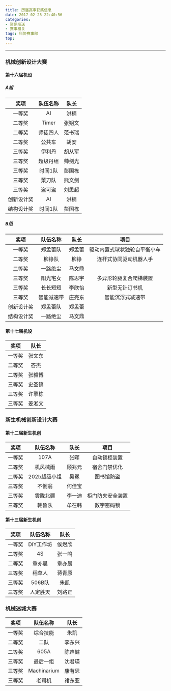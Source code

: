```yaml
---
title: 历届赛事获奖信息
date: 2017-02-25 22:40:56
categories: 
- 资讯推送
- 赛事相关
tags: 科协赛事部
top: 
---
```

***

### 机械创新设计大赛

#### 第十六届机设

<!-- more -->

##### A组

| 奖项 | 队伍名称 | 队长 |
|:------------: |:-------------:| :-----:|
| 一等奖 | AI | 洪楠 |
| 二等奖 | Timer | 张朔文 |
| 二等奖 |师徒四人 | 范书瑞 |
| 二等奖 |公共车	| 胡安	|
| 三等奖	|伊利丹	| 胡从军 |	
| 三等奖	|超级丹组	| 帅剑光 |	
| 三等奖	|时间1队	| 彭国栋 |	
| 三等奖	|菜刀队	| 熊文剑 |	
| 三等奖 |盗可盗	| 刘思超 |	
| 创新设计奖	|AI	| 洪楠	|	
| 结构设计奖	|时间1队	| 彭国栋 |	

##### B组
| 奖项 | 队伍名称 | 队长 | 项目 |
|:------------: |:-------------:| :-----:|:----------------------------:|
|一等奖	|郑孟蕾队	| 郑孟蕾 | 驱动内置式球状独轮自平衡小车 |
|二等奖	|柳铮队 | 柳铮 | 连杆式协同驱动机器人手 |
|二等奖	|一路绝尘	| 马文鼎 | |
|三等奖	|阳光宅女	| 陈思宇 | 多异形轮腿复合爬梯装置 |
|三等奖	|长长短短	| 李欣怡 | 新型无针订书机 |
|三等奖	|智能减速带	| 庄亮东 |智能沉浮式减速带 |
|创新设计奖	|郑孟蕾队	| 郑孟蕾 | |
|结构设计奖	|一路绝尘	| 马文鼎 | |


#### 第十七届机设
| 奖项 | 队长 |
|:------------:|:------:|
|一等奖	|张文东 |
|二等奖 | 吝杰 |
|二等奖	| 张毅博 |
|三等奖	| 史圣镐 |
|三等奖	| 许擎栋 |
|三等奖	| 姜淞文 |


### 新生机械创新设计大赛

#### 第十二届新生机创
| 奖项 | 队伍名称 | 队长 | 项目 |
|:------------: |:-------------:| :-----:|:---------------:|
|一等奖 |107A	| 张晖 | 自动锁柜装置 |
|二等奖	|机风械雨	| 顾兆元 | 宿舍门禁优化 |
|二等奖	|202b超级小组	| 吴冕 | 图书馆防盗 |
|三等奖 |不倒翁	| 何佳宝 | |
|三等奖	|雲陇北疆	| 李一迪 | 柜门防夹安全装置|
|三等奖	|韩鲁队	| 牟在韩 | 数字密码锁 |

#### 第十三届新生机创
| 奖项 | 队伍名称 | 队长 |
|:------------: |:-------------:| :-----:|
|一等奖 |DIY工作坊	| 侯煜欣 |
|二等奖 |4S	| 张一鸣 |
|二等奖	|章亦晨	| 章亦晨 |
|三等奖 |稻草人 | 蒋青原 |
|三等奖	|506B队	| 朱凯 |
|三等奖	|人定胜天	| 刘路正 |


### 机械迷城大赛
| 奖项 | 队伍名称 | 队长 |
|:------------: |:-------------:| :-----:|
|一等奖 |综合技能	| 朱凯 |
|二等奖 |二队	| 李东兴 |
|二等奖	|605A | 陈声健 |
|三等奖 |最后一组	| 沈君瑛 |
|三等奖	|Machinarium | 康有恩 |
|三等奖	|老司机 | 褚东亚 |
